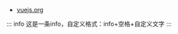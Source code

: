 * [vuejs.org](https://vuejs.org/)
<!-- <video src="" controls="controls"></video> -->
::: info
这是一条info，自定义格式：info+空格+自定义文字
:::